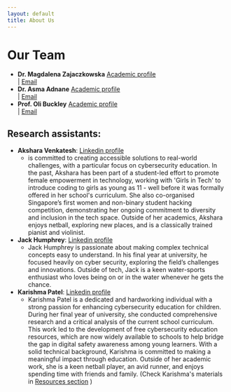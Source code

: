 ```yaml
---
layout: default
title: About Us
---
```

Our Team
===========

- **Dr. Magdalena Zajaczkowska** 
	[Academic profile](https://www.lboro.ac.uk/departments/compsci/staff/magdalena-zajaczkowska/)  
| [Email](emailto:M.A.Zajaczkowska@lboro.ac.uk)
- **Dr. Asma Adnane** 
	[Academic profile](https://www.lboro.ac.uk/departments/compsci/staff/asma-adnane/)  
| [Email](emailto:a.adnane@lboro.ac.uk)
- **Prof. Oli Buckley**
	[Academic profile](https://www.lboro.ac.uk/departments/compsci/staff/oli-buckley/)  
| [Email](emailto:o.buckly@lboro.ac.uk)

Research assistants:
----------------------
* **Akshara Venkatesh**: [Linkedin profile](https://www.linkedin.com/in/akshara-venkatesh-a2151a194/)
	- is committed to creating accessible solutions to real-world challenges, with a particular 
	focus on cybersecurity education. In the past, Akshara has been part of a student-led 
	effort to promote female empowerment in technology, working with 'Girls in Tech' to 
	introduce coding to girls as young as 11 - well before it was formally offered in her 
	school's curriculum. She also co-organised Singapore’s first women and non-binary student 
	hacking competition, demonstrating her ongoing commitment to diversity and inclusion 
	in the tech space. 
	Outside of her academics, Akshara enjoys netball, exploring new places, 
	and is a classically trained pianist and violinist. 
* **Jack Humphrey**: [Linkedin profile](https://www.linkedin.com/in/jack-humphrey-548426222/)
	- Jack Humphrey is passionate about making complex technical concepts easy to understand. 
	In his final year at university, he focused heavily on cyber security, exploring the 
	field’s challenges and innovations. Outside of tech, Jack is a keen water-sports 
	enthusiast who loves being on or in the water whenever he gets the chance.
* **Karishma Patel**: [Linkedin profile](https://www.linkedin.com/in/karishma-patel-a1385a208/)
	- Karishma Patel is a dedicated and hardworking individual with a strong passion for 
	enhancing cybersecurity education for children. 
	During her final year of university, she conducted comprehensive research 
	and a critical analysis of the current school curriculum. 
	This work led to the development of free cybersecurity education resources, 
	which are now widely available to schools to help bridge the gap in 
	digital safety awareness among young learners. 
	With a solid technical background, Karishma is committed to making a meaningful 
	impact through education. Outside of her academic work, she is a keen netball player, 
	an avid runner, and enjoys spending time with friends and family. 
	(Check Karishma's materials in [Resources section](resources/) )

